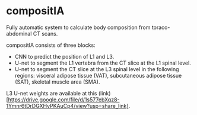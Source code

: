 # compositIA

Fully automatic system to calculate body composition from toraco-abdominal CT scans.

compositIA consists of three blocks:

* CNN to predict the position of L1 and L3.
* U-net to segment the L1 vertebra from the CT slice at the L1 spinal level.
* U-net to segment the CT slice at the L3 spinal level in the following regions: visceral adipose tissue (VAT), subcutaneous adipose tissue (SAT), skeletal muscle area (SMA).

L3 U-net weights are available at this (link)[https://drive.google.com/file/d/1s577ebXqz8-1Ymnr6tDrDGXHvPKAuCp4/view?usp=share_link].
